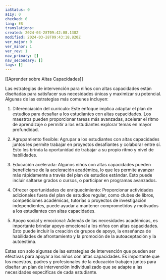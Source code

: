 ```yaml
---
iaStatus: 0
a11y: 0
checked: 0
lang: ES
translations: 
created: 2024-03-28T09:42:08.138Z
modified: 2024-03-28T09:43:18.820Z
ver_major: 0
ver_minor: 1
ver_rev: 1
nav_primary: []
nav_secondary: []
tags: []
---
```

[[Aprender sobre Altas Capacidades]]

Las estrategias de intervención para niños con altas capacidades están diseñadas para satisfacer sus necesidades únicas y maximizar su potencial. Algunas de las estrategias más comunes incluyen:

1. Diferenciación del currículo: Este enfoque implica adaptar el plan de estudios para desafiar a los estudiantes con altas capacidades. Los maestros pueden proporcionar tareas más avanzadas, acelerar el ritmo de aprendizaje o permitir a los estudiantes explorar temas en mayor profundidad.

2. Agrupamiento flexible: Agrupar a los estudiantes con altas capacidades juntos les permite trabajar en proyectos desafiantes y colaborar entre sí. Esto les brinda la oportunidad de trabajar a su propio ritmo y nivel de habilidades.

3. Educación acelerada: Algunos niños con altas capacidades pueden beneficiarse de la aceleración académica, lo que les permite avanzar más rápidamente a través del plan de estudios estándar. Esto puede incluir saltarse grados o cursos, o participar en programas avanzados.

4. Ofrecer oportunidades de enriquecimiento: Proporcionar actividades adicionales fuera del plan de estudios regular, como clubes de libros, competiciones académicas, tutorías o proyectos de investigación independientes, puede ayudar a mantener comprometidos y motivados a los estudiantes con altas capacidades.

5. Apoyo social y emocional: Además de las necesidades académicas, es importante brindar apoyo emocional a los niños con altas capacidades. Esto puede incluir la creación de grupos de apoyo, la enseñanza de habilidades de afrontamiento y la promoción de la autoaceptación y la autoestima.

Estas son solo algunas de las estrategias de intervención que pueden ser efectivas para apoyar a los niños con altas capacidades. Es importante que los maestros, padres y profesionales de la educación trabajen juntos para diseñar un plan de intervención individualizado que se adapte a las necesidades específicas de cada estudiante.
